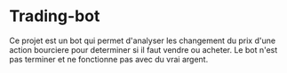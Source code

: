 # Trading-bot

Ce projet est un bot qui permet d'analyser les changement du prix d'une action bourciere pour determiner si il faut vendre ou acheter.
Le bot n'est pas terminer et ne fonctionne pas avec du vrai argent.
